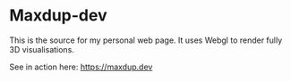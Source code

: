 # Maxdup-dev

This is the source for my personal web page. It uses Webgl to render fully 3D visualisations.


See in action here: https://maxdup.dev
